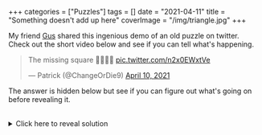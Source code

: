 +++
categories = ["Puzzles"]
tags = []
date = "2021-04-11"
title = "Something doesn't add up here"
coverImage = "/img/triangle.jpg"
+++

My friend [Gus](https://twitter.com/gusthema) shared this ingenious demo of an old puzzle on twitter. Check out the short video below and see if you can tell what's happening.

<!--more-->

<blockquote class="twitter-tweet"><p lang="en" dir="ltr">The missing square 🤔🤷🏼‍♂️ <a href="https://t.co/n2x0EWxtVe">pic.twitter.com/n2x0EWxtVe</a></p>&mdash; Patrick (@ChangeOrDie9) <a href="https://twitter.com/ChangeOrDie9/status/1380976626876436483?ref_src=twsrc%5Etfw">April 10, 2021</a></blockquote> <script async src="https://platform.twitter.com/widgets.js" charset="utf-8"></script>

The answer is hidden below but see if you can figure out what's going on before revealing it.

<br>

<details>
  <summary>Click here to reveal solution</summary>

Notice how in both configurations, the two triangles are lined up such that their long edges (a.k.a. their hypotenuses) seem to be perfectly aligned. But do they form a straight line? One way to check is to compute the slope of the two hypotenuses. If they really form a straight line, they must have the same slope.

You may recall from high school math that we calculate the slope of a line by choosing any two points on the line and calculating the change in the y axis divided by the change in the x axis (in the old days, we called this rise over run). Let's do that for each of these two triangles.

The larger one, let's call it triangle A, is 8 units tall by 3 units wide which gives a slope of <sup>8</sup>&frasl;<sub>3</sub>, or 2<sup>2</sup>&frasl;<sub>3</sub>. The smaller one, which we'll call triangle B, is 5 units tall by 2 units wide, which gives a slope of 2<sup>1</sup>&frasl;<sub>2</sub>. So they have different slopes, which gives us a clue as to what's happening here.

Because they don't form a straight line, in the starting configuration, the aggregate hypotenuse bends slightly inward, and in the second configuration the line bends slightly outward. How much area in the aggregate triangle does that bending account for? You guessed it, exactly one unit, which is why the second configuration seems to be missing an interior square.

Ok, that's a lot of words but can we use math to verify this claim? In the words of famous mathematician, [Bob the Builder](https://www.youtube.com/watch?v=qtgA9w5vHp8), "Yes, we can!"

Let's start by calculating the area of the rectangles (simply count the squares):

- area(rect A) = 8
- area(rect B) = 7
- area(both) = 8 + 7 = 15 square units

Now let's calculate the area of the triangles (formula: one-half base times height):

- area(triangle A) = .5 (8 * 3) = .5 * 24 = 12 
- area(triangle B) = .5 (5 * 2) = .5 * 10 = 5
- area(both) = 12 + 5 = 17 square units

So, no matter how you arrange these four shapes, the total area they cover is 15 + 17 = 32 square units.

Now let's calculate the area of the triangle we're trying to cover (you have to watch the video carefully to see this, but the red shaded triangle is 13 by 5, so...

- area(covered triangle) = .5 (13 * 5) = .5 * 65 = 32.5

This tells us something important: the total area of the shapes we're using to cover the background triangle is exactly one-half of a square unit smaller than the red triangle we're trying to cover! This difference of one-half of a unit must be the area lost or gained by the bend in the hypotenuse. When we go from bending inward to bending outward, we gain two of these one-half units, which is one full unit, which is perfectly compensated for by the interior "missing" square.

</details>
